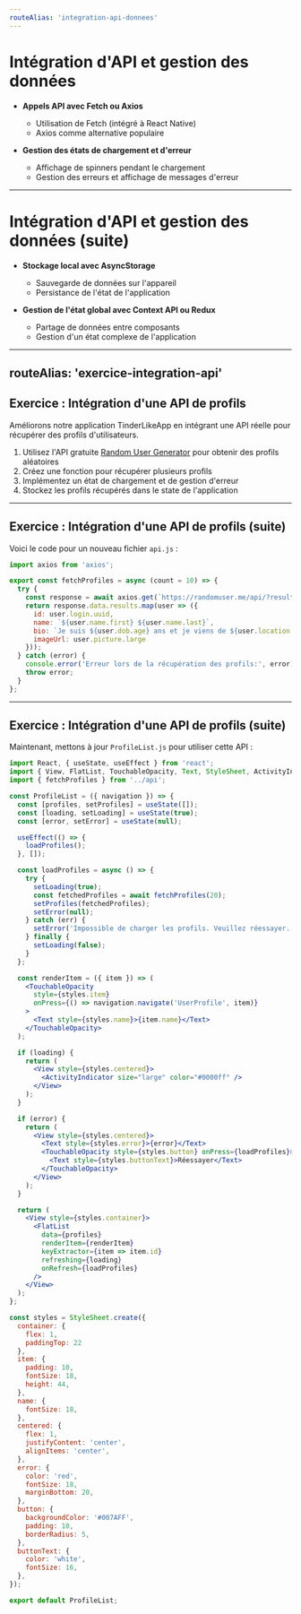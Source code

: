 ```yaml
---
routeAlias: 'integration-api-donnees'
---
```


# Intégration d'API et gestion des données

- **Appels API avec Fetch ou Axios**
  - Utilisation de Fetch (intégré à React Native)
  - Axios comme alternative populaire

- **Gestion des états de chargement et d'erreur**
  - Affichage de spinners pendant le chargement
  - Gestion des erreurs et affichage de messages d'erreur

---

# Intégration d'API et gestion des données (suite)

- **Stockage local avec AsyncStorage**
  - Sauvegarde de données sur l'appareil
  - Persistance de l'état de l'application

- **Gestion de l'état global avec Context API ou Redux**
  - Partage de données entre composants
  - Gestion d'un état complexe de l'application

---
routeAlias: 'exercice-integration-api'
---

## Exercice : Intégration d'une API de profils

Améliorons notre application TinderLikeApp en intégrant une API réelle pour récupérer des profils d'utilisateurs.

1. Utilisez l'API gratuite [Random User Generator](https://randomuser.me/) pour obtenir des profils aléatoires
2. Créez une fonction pour récupérer plusieurs profils
3. Implémentez un état de chargement et de gestion d'erreur
4. Stockez les profils récupérés dans le state de l'application

---

## Exercice : Intégration d'une API de profils (suite)

Voici le code pour un nouveau fichier `api.js` :

```jsx
import axios from 'axios';

export const fetchProfiles = async (count = 10) => {
  try {
    const response = await axios.get(`https://randomuser.me/api/?results=${count}`);
    return response.data.results.map(user => ({
      id: user.login.uuid,
      name: `${user.name.first} ${user.name.last}`,
      bio: `Je suis ${user.dob.age} ans et je viens de ${user.location.city}, ${user.location.country}.`,
      imageUrl: user.picture.large
    }));
  } catch (error) {
    console.error('Erreur lors de la récupération des profils:', error);
    throw error;
  }
};
```

---

## Exercice : Intégration d'une API de profils (suite)

Maintenant, mettons à jour `ProfileList.js` pour utiliser cette API :

```jsx
import React, { useState, useEffect } from 'react';
import { View, FlatList, TouchableOpacity, Text, StyleSheet, ActivityIndicator } from 'react-native';
import { fetchProfiles } from '../api';

const ProfileList = ({ navigation }) => {
  const [profiles, setProfiles] = useState([]);
  const [loading, setLoading] = useState(true);
  const [error, setError] = useState(null);

  useEffect(() => {
    loadProfiles();
  }, []);

  const loadProfiles = async () => {
    try {
      setLoading(true);
      const fetchedProfiles = await fetchProfiles(20);
      setProfiles(fetchedProfiles);
      setError(null);
    } catch (err) {
      setError('Impossible de charger les profils. Veuillez réessayer.');
    } finally {
      setLoading(false);
    }
  };

  const renderItem = ({ item }) => (
    <TouchableOpacity
      style={styles.item}
      onPress={() => navigation.navigate('UserProfile', item)}
    >
      <Text style={styles.name}>{item.name}</Text>
    </TouchableOpacity>
  );

  if (loading) {
    return (
      <View style={styles.centered}>
        <ActivityIndicator size="large" color="#0000ff" />
      </View>
    );
  }

  if (error) {
    return (
      <View style={styles.centered}>
        <Text style={styles.error}>{error}</Text>
        <TouchableOpacity style={styles.button} onPress={loadProfiles}>
          <Text style={styles.buttonText}>Réessayer</Text>
        </TouchableOpacity>
      </View>
    );
  }

  return (
    <View style={styles.container}>
      <FlatList
        data={profiles}
        renderItem={renderItem}
        keyExtractor={item => item.id}
        refreshing={loading}
        onRefresh={loadProfiles}
      />
    </View>
  );
};

const styles = StyleSheet.create({
  container: {
    flex: 1,
    paddingTop: 22
  },
  item: {
    padding: 10,
    fontSize: 18,
    height: 44,
  },
  name: {
    fontSize: 18,
  },
  centered: {
    flex: 1,
    justifyContent: 'center',
    alignItems: 'center',
  },
  error: {
    color: 'red',
    fontSize: 18,
    marginBottom: 20,
  },
  button: {
    backgroundColor: '#007AFF',
    padding: 10,
    borderRadius: 5,
  },
  buttonText: {
    color: 'white',
    fontSize: 16,
  },
});

export default ProfileList;
